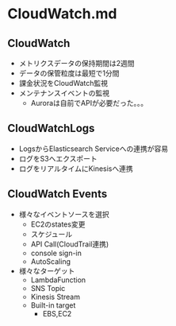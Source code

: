 # CloudWatch.md
## CloudWatch
- メトリクスデータの保持期間は2週間
- データの保管粒度は最短で1分間
- 課金状況をCloudWatch監視
- メンテナンスイベントの監視
	- Auroraは自前でAPIが必要だった。。。

## CloudWatchLogs
- LogsからElasticsearch Serviceへの連携が容易
- ログをS3へエクスポート
- ログをリアルタイムにKinesisへ連携

## CloudWatch Events
- 様々なイベントソースを選択
	- EC2のstates変更
	- スケジュール
	- API Call(CloudTrail連携)
	- console sign-in
	- AutoScaling
- 様々なターゲット
	- LambdaFunction
	- SNS Topic
	- Kinesis Stream
	- Built-in target
		- EBS,EC2